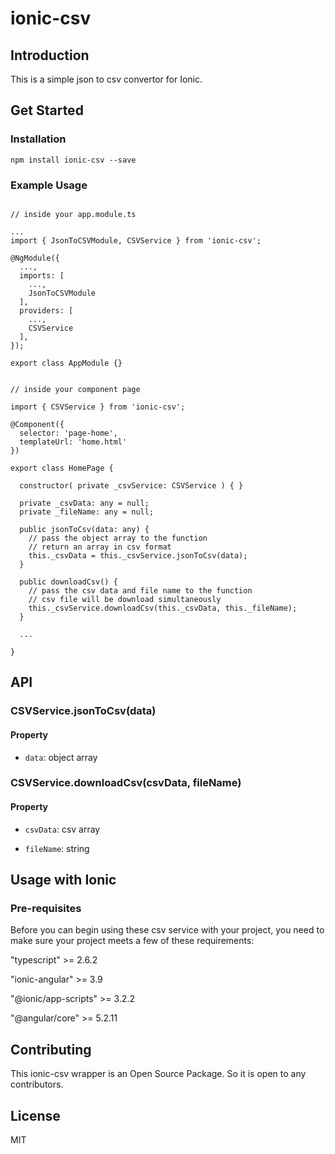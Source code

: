 # ionic-csv

## Introduction
This is a simple json to csv convertor for Ionic.

## Get Started

### Installation

```
npm install ionic-csv --save
```

### Example Usage
```

// inside your app.module.ts

...
import { JsonToCSVModule, CSVService } from 'ionic-csv';

@NgModule({
  ...,
  imports: [
    ...,
    JsonToCSVModule
  ],
  providers: [
    ...,
    CSVService
  ],
});

export class AppModule {}

```

```  

// inside your component page

import { CSVService } from 'ionic-csv';

@Component({
  selector: 'page-home',
  templateUrl: 'home.html'
})

export class HomePage {

  constructor( private _csvService: CSVService ) { }

  private _csvData: any = null;
  private _fileName: any = null;

  public jsonToCsv(data: any) {
    // pass the object array to the function
    // return an array in csv format
    this._csvData = this._csvService.jsonToCsv(data);
  }

  public downloadCsv() {
    // pass the csv data and file name to the function
    // csv file will be download simultaneously
    this._csvService.downloadCsv(this._csvData, this._fileName);
  }

  ...

}

```


## API

### CSVService.jsonToCsv(data)

#### Property

* `data`: object array


### CSVService.downloadCsv(csvData, fileName)

#### Property

* `csvData`: csv array

* `fileName`: string



## Usage with Ionic

### Pre-requisites
Before you can begin using these csv service with your project, you need to make sure your project meets a few of these requirements:

"typescript" >= 2.6.2

"ionic-angular" >= 3.9

"@ionic/app-scripts" >= 3.2.2

"@angular/core" >= 5.2.11


## Contributing
This ionic-csv wrapper is an Open Source Package. So it is open to any contributors.


## License
MIT
